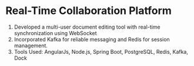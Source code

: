 # Real-Time Collaboration Platform
1. Developed a multi-user document editing tool with real-time synchronization using WebSocket
2. Incorporated Kafka for reliable messaging and Redis for session management.
3. Tools Used: AngularJs, Node.js, Spring Boot, PostgreSQL, Redis, Kafka, Dock
